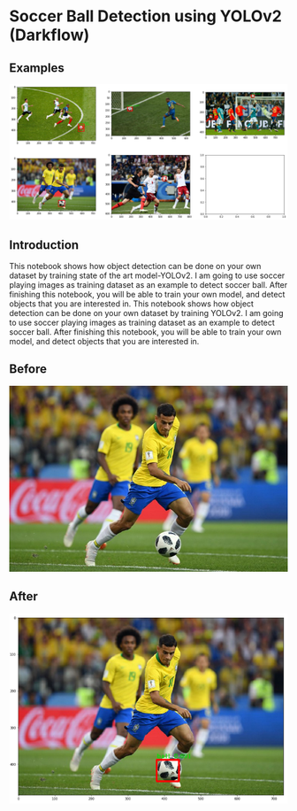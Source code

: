 # Soccer Ball Detection using YOLOv2 (Darkflow)

## Examples
![alt text](./sample_result2.PNG)

## Introduction

This notebook shows how object detection can be done on your own dataset by training state of the art model-YOLOv2. I am going to use soccer playing images as training dataset as an example to detect soccer ball. After finishing this notebook, you will be able to train your own model, and detect objects that you are interested in. This notebook shows how object detection can be done on your own dataset by training YOLOv2. I am going to use soccer playing images as training dataset as an example to detect soccer ball. After finishing this notebook, you will be able to train your own model, and detect objects that you are interested in.

## Before
![alt text](./before1.jpg)

## After
![alt text](./after1.png)
